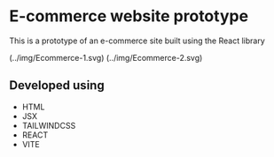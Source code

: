 # E-commerce website prototype
This is a prototype of an e-commerce site built using the React library 

(../img/Ecommerce-1.svg)
(../img/Ecommerce-2.svg)


## Developed using
- HTML
- JSX
- TAILWINDCSS
- REACT
- VITE


